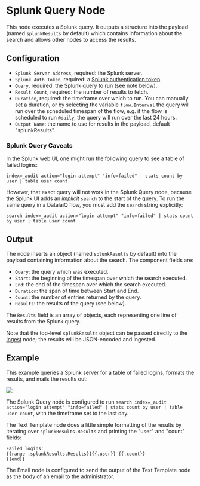 # Splunk Query Node

This node executes a Splunk query. It outputs a structure into the payload (named `splunkResults` by default) which contains information about the search and allows other nodes to access the results.

## Configuration

* `Splunk Server Address`, required: the Splunk server.
* `Splunk Auth Token`, required: a [Splunk authentication token](https://docs.splunk.com/Documentation/Splunk/9.0.0/Security/CreateAuthTokens)
* `Query`, required: the Splunk query to run (see note below).
* `Result Count`, required: the number of results to fetch.
* `Duration`, required: the timeframe over which to run. You can manually set a duration, or by selecting the variable `flow.Interval` the query will run over the scheduled timespan of the flow, e.g. if the flow is scheduled to run `@daily`, the query will run over the last 24 hours.
* `Output Name`: the name to use for results in the payload, default "splunkResults".

### Splunk Query Caveats

In the Splunk web UI, one might run the following query to see a table of failed logins:

	index=_audit action="login attempt" "info=failed" | stats count by user | table user count

However, that exact query will not work in the Splunk Query node, because the Splunk UI adds an *implicit* `search` to the start of the query. To run the same query in a DatalaiQ flow, you must add the `search` string explicitly:

	search index=_audit action="login attempt" "info=failed" | stats count by user | table user count

## Output

The node inserts an object (named `splunkResults` by default) into the payload containing information about the search. The component fields are:

* `Query`: the query which was executed.
* `Start`: the beginning of the timespan over which the search executed.
* `End`: the end of the timespan over which the search executed.
* `Duration`: the span of time between Start and End.
* `Count`: the number of entries returned by the query.
* `Results`: the results of the query (see below).

The `Results` field is an array of objects, each representing one line of results from the Splunk query.

Note that the top-level `splunkResults` object can be passed directly to the [Ingest](ingest) node; the results will be JSON-encoded and ingested.

## Example

This example queries a Splunk server for a table of failed logins, formats the results, and mails the results out:

![](splunkquery-example.png)

The Splunk Query node is configured to run `search index=_audit action="login attempt" "info=failed" | stats count by user | table user count`, with the timeframe set to the last day.

The Text Template node does a little simple formatting of the results by iterating over `splunkResults.Results` and printing the "user" and "count" fields:

```
Failed logins:
{{range .splunkResults.Results}}{{.user}} {{.count}}
{{end}}
```

The Email node is configured to send the output of the Text Template node as the body of an email to the administrator.
